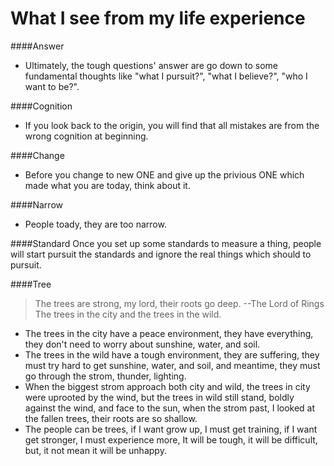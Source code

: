 What I see from my life experience
==================================

####Answer
* Ultimately, the tough questions' answer are go down to some fundamental thoughts like "what I pursuit?", "what I believe?", "who I want to be?".

####Cognition
* If you look back to the origin, you will find that all mistakes are from the wrong cognition at beginning.  

####Change
* Before you change to new ONE and give up the privious ONE which made what you are today, think about it.

####Narrow
* People toady, they are too narrow.

####Standard
Once you set up some standards to measure a thing, people will start pursuit the standards and ignore the real things which should to pursuit.

####Tree
> The trees are strong, my lord, their roots go deep. --The Lord of Rings   
The trees in the city and the trees in the wild.  
* The trees in the city have a peace environment, they have everything, they don't need to worry about sunshine, water, and soil.  
* The trees in the wild have a tough environment, they are suffering, they must try hard to get sunshine, water, and soil, and meantime, they must go through the strom, thunder, lighting.  
* When the biggest strom approach both city and wild, the trees in city were uprooted by the wind, but the trees in wild still stand, boldly against the wind, and face to the sun, when the strom past, I looked at the fallen trees, their roots are so shallow.  
* The people can be trees, if I want grow up, I must get training, if I want get stronger, I must experience more, It will be tough, it will be difficult, but, it not mean it will be unhappy.  
